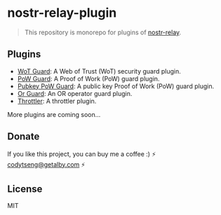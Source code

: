 # nostr-relay-plugin

> This repository is monorepo for plugins of [nostr-relay](https://github.com/CodyTseng/nostr-relay).

## Plugins

- [WoT Guard](./packages/wot-guard): A Web of Trust (WoT) security guard plugin.
- [PoW Guard](./packages/pow-guard): A Proof of Work (PoW) guard plugin.
- [Pubkey PoW Guard](./packages/pubkey-pow-guard): A public key Proof of Work (PoW) guard plugin.
- [Or Guard](./packages/or-guard): An OR operator guard plugin.
- [Throttler](./packages/throttler): A throttler plugin.

More plugins are coming soon...

## Donate

If you like this project, you can buy me a coffee :) ⚡️ codytseng@getalby.com ⚡️

## License

MIT
